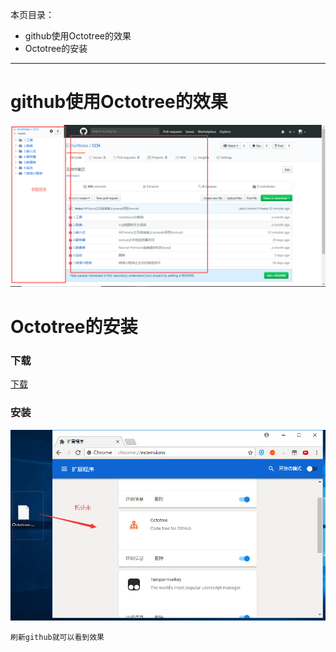 本页目录：
- github使用Octotree的效果
- Octotree的安装

***
# github使用Octotree的效果
![](image/1-1.png)

# Octotree的安装

### 下载
[下载](https://pan.baidu.com/s/1D5XPzfVFZL3HBKYYbDku0g)

### 安装
![](image/1-2.png)

`
刷新github就可以看到效果
`


